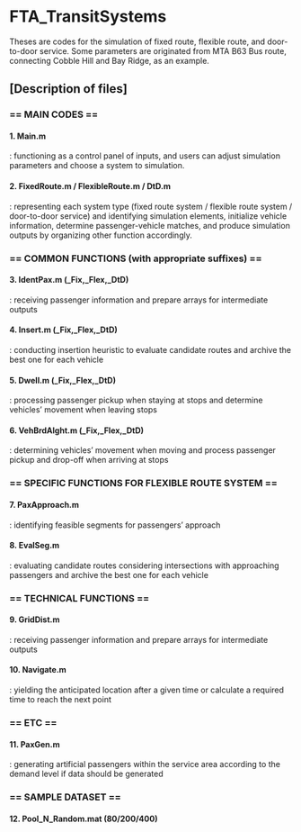 # FTA_TransitSystems
Theses are codes for the simulation of fixed route, flexible route, and door-to-door service. Some parameters are originated from MTA B63 Bus route, connecting Cobble Hill and Bay Ridge, as an example.
## [Description of files]
### == MAIN CODES ==
#### 1. Main.m
  : functioning as a control panel of inputs, and users can adjust simulation parameters and choose a system to simulation.
#### 2. FixedRoute.m / FlexibleRoute.m / DtD.m
  : representing each system type (fixed route system / flexible route system / door-to-door service) and identifying simulation elements, initialize vehicle information, determine passenger-vehicle matches, and produce simulation outputs by organizing other function accordingly.


### == COMMON FUNCTIONS (with appropriate suffixes) ==
#### 3. IdentPax.m (_Fix,_Flex,_DtD)
  : receiving passenger information and prepare arrays for intermediate outputs
#### 4. Insert.m (_Fix,_Flex,_DtD)
  : conducting insertion heuristic to evaluate candidate routes and archive the best one for each vehicle
#### 5. Dwell.m (_Fix,_Flex,_DtD)
  : processing passenger pickup when staying at stops and determine vehicles’ movement when leaving stops
#### 6. VehBrdAlght.m (_Fix,_Flex,_DtD)
  : determining vehicles’ movement when moving and process passenger pickup and drop-off when arriving at stops

### == SPECIFIC FUNCTIONS FOR FLEXIBLE ROUTE SYSTEM ==
#### 7. PaxApproach.m
  : identifying feasible segments for passengers’ approach
#### 8. EvalSeg.m
  : evaluating candidate routes considering intersections with approaching passengers and archive the best one for each vehicle

### == TECHNICAL FUNCTIONS ==
#### 9. GridDist.m
  : receiving passenger information and prepare arrays for intermediate outputs
#### 10. Navigate.m
  : yielding the anticipated location after a given time or calculate a required time to reach the next point
  
### == ETC ==
#### 11. PaxGen.m
  : generating artificial passengers within the service area according to the demand level if data should be generated
  
### == SAMPLE DATASET ==
#### 12. Pool_N_Random.mat (80/200/400)

